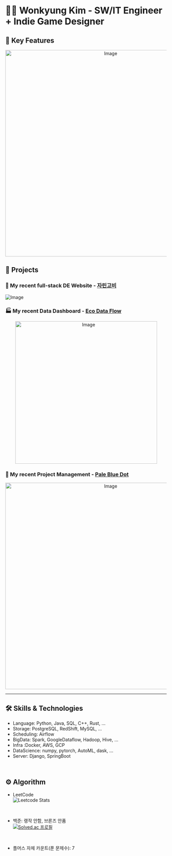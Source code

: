 # 👋🏻 Wonkyung Kim - SW/IT Engineer + Indie Game Designer

## 🔑 Key Features
<p align="center">
<img width="642" alt="Image" src="https://github.com/user-attachments/assets/68eefc9b-7f69-4cde-bc01-6cb1c43c6d9c" /></p>

## 🌟 Projects
### 🍱 My recent full-stack DE Website - [자린고비](https://github.com/97zPaleBlueDot/Youtube-Recipe-Search)
![Image](https://github.com/user-attachments/assets/011a7e13-b214-4063-af49-2f1707051537)

### 🏭 My recent Data Dashboard - [Eco Data Flow](https://github.com/EcoDataFlow/EcoDataFlow-airflow-repo)
<p align="center">
<img width="443" alt="Image" src="https://github.com/user-attachments/assets/edad7f8d-63c4-49c9-8714-1c429868bb2f" /></p>

### 🧩 My recent Project Management - [Pale Blue Dot](https://github.com/orgs/97zPaleBlueDot/projects/1/views/1)
<p align="center">
<img width="642" alt="Image" src="https://github.com/user-attachments/assets/94d06a2a-44f2-4352-9585-8b96a7b191b2" /></p>

---

## 🛠️ Skills & Technologies
- Language: Python, Java, SQL, C++, Rust, ...
- Storage: PostgreSQL, RedShift, MySQL, ...
- Scheduling: Airflow
- BigData: Spark, GoogleDataflow, Hadoop, Hive, ...
- Infra :Docker, AWS, GCP
- DataScience: numpy, pytorch, AutoML, dask, ...
- Server: Django, SpringBoot
<br>

## ⚙️ Algorithm
- LeetCode<br>
![Leetcode Stats](https://leetcard.jacoblin.cool/secureWKkim?theme=wtf&font=patrick_hand&ext=contest)
<br>

- 백준: 랭작 안함, 브론즈 안품<br>
[![Solved.ac
프로필](http://mazassumnida.wtf/api/v2/generate_badge?boj=abgkf6)](https://solved.ac/abgkf6)
<br>

- 플머스 자체 카운트(푼 문제수): 7


<!--
**secureWKkim/secureWKkim** is a ✨ _special_ ✨ repository because its `README.md` (this file) appears on your GitHub profile.

Here are some ideas to get you started:

- 🔭 I’m currently working on ...
- 🌱 I’m currently learning ...
- 👯 I’m looking to collaborate on ...
- 🤔 I’m looking for help with ...
- 💬 Ask me about ...
- 📫 How to reach me: ...
- 😄 Pronouns: ...
- ⚡ Fun fact: ...
-->
